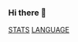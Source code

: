 ### Hi there 👋


[STATS](https://github-readme-stats.vercel.app/api?username=yghore&show_icons=true&layout=compact&theme=dark)
[LANGUAGE](https://github-readme-stats-anuraghazra1.vercel.app/api/top-langs/?username=yghore&show_icons=true&theme=dark)

<!--
**Yghore/yghore** is a ✨ _special_ ✨ repository because its `README.md` (this file) appears on your GitHub profile.

Here are some ideas to get you started:

- 🔭 I’m currently working on ...
- 🌱 I’m currently learning ...
- 👯 I’m looking to collaborate on ...
- 🤔 I’m looking for help with ...
- 💬 Ask me about ...
- 📫 How to reach me: ...
- 😄 Pronouns: ...
- ⚡ Fun fact: ...
-->

